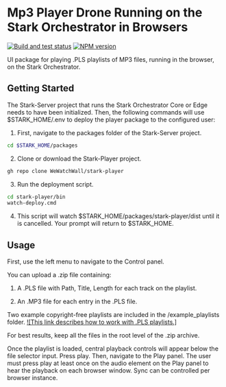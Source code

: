 # Mp3 Player Drone Running on the Stark Orchestrator in Browsers

[![Build and test status](https://github.com/WeWatchWall/stark-player/workflows/Lint%20and%20test/badge.svg)](https://github.com/WeWatchWall/stark-player/actions?query=workflow%3A%22Lint+and+test%22)
[![NPM version](https://img.shields.io/npm/v/stark-player.svg)](https://www.npmjs.com/package/stark-player)

UI package for playing .PLS playlists of MP3 files, running in the browser, on the Stark Orchestrator.

## Getting Started

The Stark-Server project that runs the Stark Orchestrator Core or Edge needs to have been initialized. 
Then, the following commands will use $STARK_HOME/.env to deploy the player package to the configured user:

1. First, navigate to the packages folder of the Stark-Server project.
  
  ```bash
  cd $STARK_HOME/packages
  ```

2. Clone or download the Stark-Player project.

  ```bash
  gh repo clone WeWatchWall/stark-player
  ```

3. Run the deployment script.

  ```bash
  cd stark-player/bin
  watch-deploy.cmd
  ```

4. This script will watch $STARK_HOME/packages/stark-player/dist until it is cancelled. Your prompt will return to $STARK_HOME.

## Usage

First, use the left menu to navigate to the Control panel.

You can upload a .zip file containing:

1. A .PLS file with Path, Title, Length for each track on the playlist.

2. An .MP3 file for each entry in the .PLS file.

Two example copyright-free playlists are included in the /example_playlists folder.
[![This link describes how to work with .PLS playlists.]](https://www.thewindowsclub.com/what-is-a-pls-file)

For best results, keep all the files in the root level of the .zip archive.

Once the playlist is loaded, central playback controls will appear below the file selector input. Press play.
Then, navigate to the Play panel. The user must press play at least once on the audio element on the Play panel to hear the playback on each browser window.
Sync can be controlled per browser instance.
